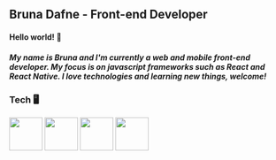 ## Bruna Dafne - Front-end Developer

#### Hello world!  🚀

##### My name is Bruna and I'm currently a web and mobile front-end developer. My focus is on javascript frameworks such as React and React Native. I love technologies and learning new things, welcome!

### Tech 🖥

<div>
<img src="https://cdn.jsdelivr.net/gh/devicons/devicon/icons/javascript/javascript-original.svg" height="60" width="60" />
<img src="https://cdn.jsdelivr.net/gh/devicons/devicon/icons/typescript/typescript-original.svg" height="60" width="60" />
<img src="https://cdn.jsdelivr.net/gh/devicons/devicon/icons/react/react-original-wordmark.svg" height="60" width="60" />
<img src="https://cdn.jsdelivr.net/gh/devicons/devicon/icons/git/git-original-wordmark.svg" height="60" width="60" />
</div>

<!--
**BrunaDafne/BrunaDafne** is a ✨ _special_ ✨ repository because its `README.md` (this file) appears on your GitHub profile.

Here are some ideas to get you started:

- 🔭 I’m currently working on ...
- 🌱 I’m currently learning ...
- 👯 I’m looking to collaborate on ...
- 🤔 I’m looking for help with ...
- 💬 Ask me about ...
- 📫 How to reach me: ...
- 😄 Pronouns: ...
- ⚡ Fun fact: ...
-->
